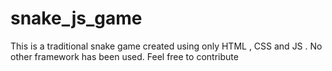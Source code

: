 # snake_js_game
This is a traditional snake game created using only HTML , CSS and JS . No other framework has been used.
Feel free to contribute
